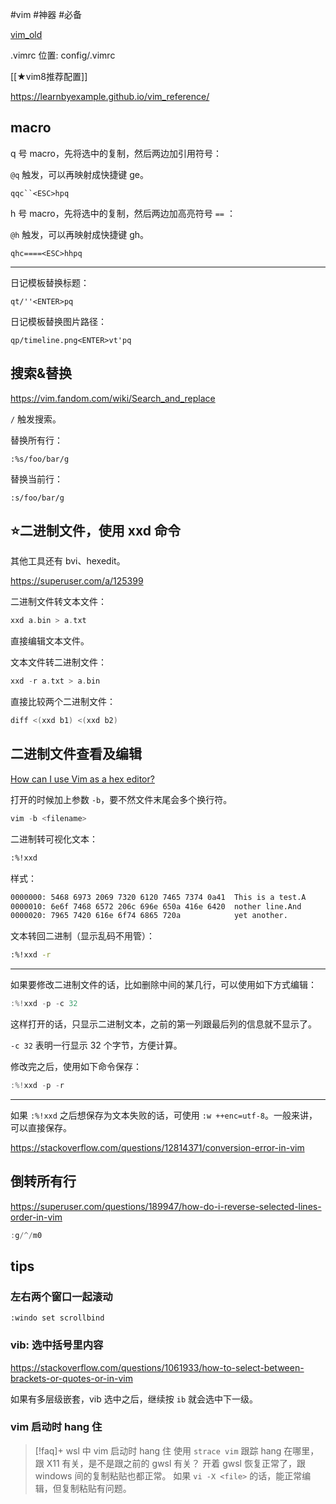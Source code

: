 #vim #神器 #必备

[vim_old](vim_old.md)

.vimrc 位置: config/.vimrc

[[★vim8推荐配置]]

https://learnbyexample.github.io/vim_reference/

## macro

q 号 macro，先将选中的复制，然后两边加引用符号：

`@q` 触发，可以再映射成快捷键 ge。

```
qqc``<ESC>hpq
```

h 号 macro，先将选中的复制，然后两边加高亮符号 `==` ：

`@h` 触发，可以再映射成快捷键 gh。

```
qhc====<ESC>hhpq
```

---

日记模板替换标题：

```
qt/''<ENTER>pq
```

日记模板替换图片路径：

```
qp/timeline.png<ENTER>vt'pq
```

## 搜索&替换

https://vim.fandom.com/wiki/Search_and_replace

`/` 触发搜索。

替换所有行：

```
:%s/foo/bar/g
```

替换当前行：

```
:s/foo/bar/g
```

## ⭐二进制文件，使用 xxd 命令

其他工具还有 bvi、hexedit。

https://superuser.com/a/125399

二进制文件转文本文件：

```c
xxd a.bin > a.txt
```

直接编辑文本文件。

文本文件转二进制文件：

```c
xxd -r a.txt > a.bin
```

直接比较两个二进制文件：

```c
diff <(xxd b1) <(xxd b2)
```

## 二进制文件查看及编辑

[How can I use Vim as a hex editor?](https://vi.stackexchange.com/questions/2232/how-can-i-use-vim-as-a-hex-editor)

打开的时候加上参数 `-b`，要不然文件末尾会多个换行符。

```c
vim -b <filename>
```

二进制转可视化文本：

```bash
:%!xxd
```

样式：

```bash
0000000: 5468 6973 2069 7320 6120 7465 7374 0a41  This is a test.A
0000010: 6e6f 7468 6572 206c 696e 650a 416e 6420  nother line.And
0000020: 7965 7420 616e 6f74 6865 720a            yet another.
```

文本转回二进制（显示乱码不用管）：

```bash
:%!xxd -r
```

---

如果要修改二进制文件的话，比如删除中间的某几行，可以使用如下方式编辑：

```c
:%!xxd -p -c 32
```

这样打开的话，只显示二进制文本，之前的第一列跟最后列的信息就不显示了。

`-c 32` 表明一行显示 32 个字节，方便计算。

修改完之后，使用如下命令保存：

```c
:%!xxd -p -r
```

---

如果 `:%!xxd` 之后想保存为文本失败的话，可使用 `:w ++enc=utf-8`。一般来讲，可以直接保存。

https://stackoverflow.com/questions/12814371/conversion-error-in-vim

## 倒转所有行

https://superuser.com/questions/189947/how-do-i-reverse-selected-lines-order-in-vim

```c
:g/^/m0
```

## tips

### 左右两个窗口一起滚动

```
:windo set scrollbind
```

### vib: 选中括号里内容

https://stackoverflow.com/questions/1061933/how-to-select-between-brackets-or-quotes-or-in-vim

如果有多层级嵌套，vib 选中之后，继续按 `ib` 就会选中下一级。

### vim 启动时 hang 住

> [!faq]+ wsl 中 vim 启动时 hang 住
> 使用 `strace vim` 跟踪 hang 在哪里，跟 X11 有关，是不是跟之前的 gwsl 有关？
> 开着 gwsl 恢复正常了，跟 windows 间的复制粘贴也都正常。
> 如果 `vi -X <file>` 的话，能正常编辑，但复制粘贴有问题。
